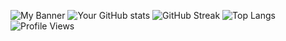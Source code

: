 ![My Banner]([https://github.com/YOUR_USERNAME/YOUR_REPO/blob/main/assets/banner.png](https://github.com/wmohseni7/wmohseni7/blob/main/assets/images/meta.webp))
![Your GitHub stats](https://github-readme-stats.vercel.app/api?username=wmohseni7&show_icons=true&theme=radical)
![GitHub Streak](https://github-readme-streak-stats.herokuapp.com/?user=wmohseni7&theme=dark)
![Top Langs](https://github-readme-stats.vercel.app/api/top-langs/?username=wmohseni7&layout=compact)
![Profile Views](https://komarev.com/ghpvc/?username=wmohseni7)
